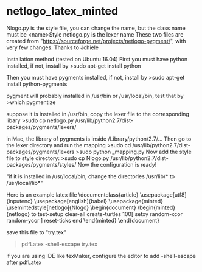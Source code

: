 # netlogo_latex_minted
Nlogo.py is the style file, you can change the name, but the class name must be \<name\>Style
netlogo.py is the lexer name
These two files are created from 
"https://sourceforge.net/projects/netlogo-pygment/", with very few changes. 
Thanks to Jchiele

Installation method (tested on Ubuntu 16.04)
First you must have python installed, if not, install by
\>sudo apt-get install python

Then you must have pygments installed, if not, install by
\>sudo apt-get install python-pygments

pygment will probably installed in /usr/bin or /usr/local/bin, test that by
\>which pygmentize

suppose it is installed in /usr/bin, copy the lexer file to the corresponding libary
\>sudo cp netlogo.py /usr/lib/python2.7/dist-packages/pygments/lexers/

in Mac, the library of pygments is inside /Library/python/2.7/...
Then go to the lexer directory and run the mapping 
\>sudo cd /usr/lib/python2.7/dist-packages/pygments/lexers
\>sudo python _mapping.py
Now add the style file to style directory:
\>sudo cp Nlogo.py /usr/lib/python2.7/dist-packages/pygments/styles/
Now the configuration is ready!

"if it is installed in /usr/local/bin, change the directories /usr/lib/* to /usr/local/lib*"

Here is an example latex file
\documentclass{article}
\usepackage[utf8]{inputenc}
\usepackage[english]{babel} 
\usepackage{minted}
\usemintedstyle[netlogo]{Nlogo}
\begin{document}
\begin{minted}{netlogo}
to test-setup
   clear-all
   create-turtles 100[
      setxy random-xcor random-ycor
   ]
   reset-ticks
end
\end{minted}
\end{document}

save this file to "try.tex"
>pdfLatex -shell-escape try.tex

if you are using IDE like texMaker, configure the editor to add -shell-escape after pdfLatex

